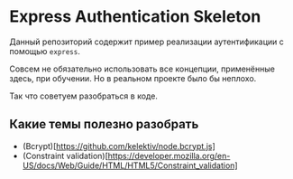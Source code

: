 # Express Authentication Skeleton

Данный репозиторий содержит пример реализации аутентификации с помощью `express`.

Совсем не обязательно использовать все концепции, применённые здесь, при обучении.
Но в реальном проекте было бы неплохо.

Так что советуем разобраться в коде.

## Какие темы полезно разобрать

* (Bcrypt)[https://github.com/kelektiv/node.bcrypt.js]
* (Constraint validation)[https://developer.mozilla.org/en-US/docs/Web/Guide/HTML/HTML5/Constraint_validation]
